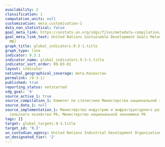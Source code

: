 ```yaml
---
availability: 2
classification: 1
computation_units: null
customisation: meta.customisation-1
data_non_statistical: false
goal_meta_link: https://unstats.un.org/sdgs/files/metadata-compilation/Metadata-Goal-9.pdf
goal_meta_link_text: United Nations Sustainable Development Goals Metadata (PDF 4.0
  MB)
graph_title: global_indicators.9-3-1.title
graph_type: line
indicator: 9.3.1
indicator_name: global_indicators.9-3-1.title
indicator_sort_order: 09-03-01
layout: indicator
national_geographical_coverage: meta.Казахстан
permalink: /9-3-1/
published: true
reporting_status: notstarted
sdg_goal: '9'
source_active_1: true
source_compilation_1: Комитет по статистике Министерства национальной экономики РК
source_data_1: null
source_implementation_1: Министерство индустрии и инфраструктурного развития РК, Министерство
  сельского хозяйства РК, Министерство национальной экономики РК
tags: []
target: global_targets.9-3.title
target_id: '9.3'
un_custodian_agency: United Nations Industrial Development Organization (UNIDO)
un_designated_tier: '2'
---
```

